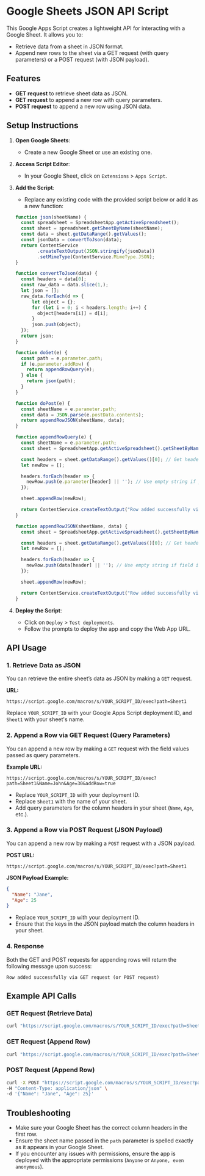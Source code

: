 # Google Sheets JSON API Script

This Google Apps Script creates a lightweight API for interacting with a Google Sheet. It allows you to:
- Retrieve data from a sheet in JSON format.
- Append new rows to the sheet via a GET request (with query parameters) or a POST request (with JSON payload).

## Features
- **GET request** to retrieve sheet data as JSON.
- **GET request** to append a new row with query parameters.
- **POST request** to append a new row using JSON data.

## Setup Instructions

1. **Open Google Sheets**:
   - Create a new Google Sheet or use an existing one.

2. **Access Script Editor**:
   - In your Google Sheet, click on `Extensions` > `Apps Script`.
   
3. **Add the Script**:
   - Replace any existing code with the provided script below or add it as a new function:
   
   ```javascript
   function json(sheetName) {
     const spreadsheet = SpreadsheetApp.getActiveSpreadsheet();
     const sheet = spreadsheet.getSheetByName(sheetName);
     const data = sheet.getDataRange().getValues();
     const jsonData = convertToJson(data);
     return ContentService
           .createTextOutput(JSON.stringify(jsonData))
           .setMimeType(ContentService.MimeType.JSON);
   }

   function convertToJson(data) {
     const headers = data[0];
     const raw_data = data.slice(1,);
     let json = [];
     raw_data.forEach(d => {
         let object = {};
         for (let i = 0; i < headers.length; i++) {
           object[headers[i]] = d[i];
         }
         json.push(object);
     });
     return json;
   }

   function doGet(e) {
     const path = e.parameter.path;
     if (e.parameter.addRow) {
       return appendRowQuery(e);
     } else {
       return json(path);
     }
   }

   function doPost(e) {
     const sheetName = e.parameter.path;
     const data = JSON.parse(e.postData.contents);
     return appendRowJSON(sheetName, data);
   }

   function appendRowQuery(e) {
     const sheetName = e.parameter.path;
     const sheet = SpreadsheetApp.getActiveSpreadsheet().getSheetByName(sheetName);

     const headers = sheet.getDataRange().getValues()[0]; // Get headers
     let newRow = [];

     headers.forEach(header => {
       newRow.push(e.parameter[header] || ''); // Use empty string if parameter is missing
     });

     sheet.appendRow(newRow);

     return ContentService.createTextOutput("Row added successfully via GET request");
   }

   function appendRowJSON(sheetName, data) {
     const sheet = SpreadsheetApp.getActiveSpreadsheet().getSheetByName(sheetName);

     const headers = sheet.getDataRange().getValues()[0]; // Get headers
     let newRow = [];

     headers.forEach(header => {
       newRow.push(data[header] || ''); // Use empty string if field is missing
     });

     sheet.appendRow(newRow);

     return ContentService.createTextOutput("Row added successfully via POST request");
   }
   ```

4. **Deploy the Script**:
   - Click on `Deploy` > `Test deployments`.
   - Follow the prompts to deploy the app and copy the Web App URL.

## API Usage

### 1. **Retrieve Data as JSON**
You can retrieve the entire sheet’s data as JSON by making a `GET` request.

**URL:**
```
https://script.google.com/macros/s/YOUR_SCRIPT_ID/exec?path=Sheet1
```

Replace `YOUR_SCRIPT_ID` with your Google Apps Script deployment ID, and `Sheet1` with your sheet's name.

### 2. **Append a Row via GET Request (Query Parameters)**
You can append a new row by making a `GET` request with the field values passed as query parameters.

**Example URL:**
```
https://script.google.com/macros/s/YOUR_SCRIPT_ID/exec?path=Sheet1&Name=John&Age=30&addRow=true
```

- Replace `YOUR_SCRIPT_ID` with your deployment ID.
- Replace `Sheet1` with the name of your sheet.
- Add query parameters for the column headers in your sheet (`Name`, `Age`, etc.).

### 3. **Append a Row via POST Request (JSON Payload)**
You can append a new row by making a `POST` request with a JSON payload.

**POST URL:**
```
https://script.google.com/macros/s/YOUR_SCRIPT_ID/exec?path=Sheet1
```

**JSON Payload Example:**
```json
{
  "Name": "Jane",
  "Age": 25
}
```

- Replace `YOUR_SCRIPT_ID` with your deployment ID.
- Ensure that the keys in the JSON payload match the column headers in your sheet.

### 4. **Response**
Both the GET and POST requests for appending rows will return the following message upon success:
```
Row added successfully via GET request (or POST request)
```

## Example API Calls

### GET Request (Retrieve Data)
```bash
curl "https://script.google.com/macros/s/YOUR_SCRIPT_ID/exec?path=Sheet1"
```

### GET Request (Append Row)
```bash
curl "https://script.google.com/macros/s/YOUR_SCRIPT_ID/exec?path=Sheet1&Name=John&Age=30&addRow=true"
```

### POST Request (Append Row)
```bash
curl -X POST "https://script.google.com/macros/s/YOUR_SCRIPT_ID/exec?path=Sheet1" \
-H "Content-Type: application/json" \
-d '{"Name": "Jane", "Age": 25}'
```

## Troubleshooting

- Make sure your Google Sheet has the correct column headers in the first row.
- Ensure the sheet name passed in the `path` parameter is spelled exactly as it appears in your Google Sheet.
- If you encounter any issues with permissions, ensure the app is deployed with the appropriate permissions (`Anyone` or `Anyone, even anonymous`).

